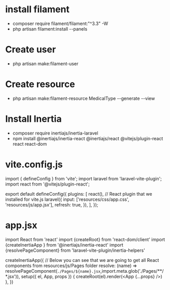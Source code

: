 # install filament
 - composer require filament/filament:"^3.3" -W
 - php artisan filament:install --panels 
# Create user
 - php artisan make:filament-user
# Create resource
 - php artisan make:filament-resource MedicalType --generate --view

# Install Inertia
 -  composer require inertiajs/inertia-laravel
 -  npm install @inertiajs/inertia-react @inertiajs/react @vitejs/plugin-react react react-dom

 # vite.config.js
 import { defineConfig } from 'vite';
import laravel from 'laravel-vite-plugin';
import react from '@vitejs/plugin-react';

export default defineConfig({
    plugins: [
        react(), // React plugin that we installed for vite.js
        laravel({
            input: ['resources/css/app.css', 'resources/js/app.jsx'],
            refresh: true,
        }),
    ],
});
# app.jsx
import React from 'react'
import {createRoot} from 'react-dom/client'
import {createInertiaApp } from '@inertiajs/inertia-react'
import {resolvePageComponent} from 'laravel-vite-plugin/inertia-helpers'

createInertiaApp({
    // Below you can see that we are going to get all React components from resources/js/Pages folder
    resolve: (name) => resolvePageComponent(`./Pages/${name}.jsx`,import.meta.glob('./Pages/**/*.jsx')),
    setup({ el, App, props }) {
        createRoot(el).render(<App {...props} />)
    },
})
